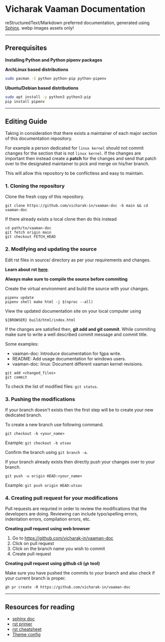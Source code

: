 # Vicharak Vaaman Documentation

reStructuredText/Markdown preferred documentation, generated using [Sphinx](https://www.sphinx-doc.org/en/master/usage/quickstart.html).
webp images assets only!

---

## Prerequisites

**Installing Python and Python pipenv packages**

**ArchLinux based distributions**
```bash
sudo pacman -S python python-pip python-pipenv
```

**Ubuntu/Debian based distributions**
```bash
sudo apt install -y python3 python3-pip
pip install pipenv
```

---

## Editing Guide

Taking in consideration that there exists a maintainer of each major section
of this documentation repository.

For example a person dedicated for `linux kernel` should not commit changes for the section that is not `linux kernel`.
If the changes are important then instead create a **patch** for the changes and send that patch over to the designated maintainer to pick and merge on his/her branch.

This will allow this repository to be conflictless and easy to maintain.

### 1. Cloning the repository

Clone the fresh copy of this repository.
```
git clone https://github.com/vicharak-in/vaaman-doc -b main && cd vaaman-doc
```

If there already exists a local clone then do this instead
```
cd path/to/vaaman-doc
git fetch origin main
git checkout FETCH_HEAD
```

### 2. Modifying and updating the source

Edit rst files in source/ directory as per your requirements and changes.

**Learn about rst** [**here**](https://www.sphinx-doc.org/en/master/usage/restructuredtext/basics.html#restructuredtext-primer).

**Always make sure to compile the source before commiting**

Create the virtual environment and build the source with your changes.
```
pipenv update
pipenv shell make html -j $(nproc --all)
```

View the updated documentation site on your local computer using
```
${BROWSER} build/html/index.html
```

If the changes are satisfied then, **git add and git commit**.
While commiting make sure to write a well described commit message and commit title.

Some examples:
- vaaman-doc: Introduce documentation for fgpa write.
- README: Add usage documentation for windows users.
- vaaman-doc: linux: Document different vaaman kernel revisions.

```
git add <changed_files>
git commit
```
To check the list of modified files: `git status`.

### 3. Pushing the modifications

If your branch doesn't exists then the first step will be to create your new dedicated branch.

To create a new branch use following command.
```
git checkout -b <your_name>
```
Example: `git checkout -b utsav`

Confirm the branch using `git branch -a`.

If your branch already exists then directly push your changes over to your branch.
```
git push -u origin HEAD:<your_name>
```
Example: `git push origin HEAD:utsav`

### 4. Creating pull request for your modifications

Pull requests are requried in order to review the modifications that the developers are doing.
Reviewing can include typo/spelling errors, indentation errors, compilation errors, etc.

**Creating pull request using web browser**

1. Go to https://github.com/vicharak-in/vaaman-doc
2. Click on pull request
3. Click on the branch name you wish to commit
4. Create pull request

**Creating pull request using github cli (`gh` tool)**

Make sure you have pushed the commits to your branch and also check if your current branch is proper.

```
gh pr create -R https://github.com/vicharak-in/vaaman-doc
```

---

## Resources for reading

- [sphinx doc](https://www.sphinx-doc.org/en/master/index.html)
- [rst primer](https://www.sphinx-doc.org/en/master/usage/restructuredtext/basics.html#restructuredtext-primer)
- [rst cheatsheet](https://bashtage.github.io/sphinx-material/rst-cheatsheet/rst-cheatsheet.html)
- [Theme config](https://sphinxawesome.xyz)
